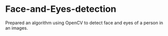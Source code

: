# Face-and-Eyes-detection
Prepared an algorithm using OpenCV to detect face and eyes of a person in an images.

